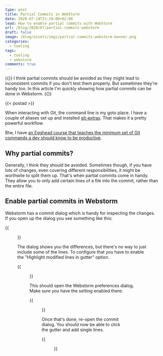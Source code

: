 ```yaml
---
type: post
title: Partial Commits in WebStorm
date: 2020-07-14T21:29:00+02:00
lead: How to enable partial commits with WebStorm
url: /blog/2020/07/partial-commits-webstorm
draft: false
image: /blog/assets/imgs/partial-commits-webstorm-banner.png
categories:
  - tooling
tags:
  - tooling
  - webstorm
comments: true
---
```





{{<intro>}}
  I think partial commits should be avoided as they might lead to inconsistent commits if you don't test them properly. But sometimes they're handy too. In this article I'm quickly showing how partial commits can be done in Webstorm.
{{</intro>}}

<!--more-->

{{< postad >}}

When interacting with Git, the command line is my goto place. I have a couple of aliases set up and installed [git-extras](https://github.com/tj/git-extras). That makes it a pretty powerful workflow. 

Btw, I have [an Egghead course that teaches the minimum set of Git commands a dev should know to be productive](https://egghead.io/courses/productive-git-for-developers).

## Why partial commits?

Generally, I think they should be avoided. Sometimes though, if you have lots of changes, even covering different responsibilities, it might be worthwile 
to split them up. That's when partial commits come in handy. They allow you to only add certain lines of a file into the commit, rather than the entire file.

## Enable partial commits in Webstorm

Webstorm has a commit dialog which is handy for inspecting the changes. If you open up the dialog you see something like this:

{{<figure url="/blog/assets/imgs/webstorm-git-no-partialcommit.png" size="full">}}

The dialog shows you the differences, but there's no way to just include some of the lines. To configure that you have to enable the "Highlight modified lines in gutter" option.

{{<figure url="/blog/assets/imgs/webstorm-git-no-partialcommit-settingsaction.png" size="full">}}

This should open the Webstorm preferences dialog. Make sure you have the setting enabled there:

{{<figure url="/blog/assets/imgs/webstorm-git-no-partialcommit-enable.png" size="full">}}

Once that's done, re-open the commit dialog. You should now be able to click the gutter and add single lines.

{{<figure url="/blog/assets/imgs/webstorm-git-no-partialcommit-result.png" size="full">}}
